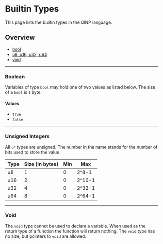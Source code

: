 # Builtin Types

This page lists the builtin types in the QINP language.

## Overview
 - [bool](#boolean)
 - [u8, u16, u32, u64](#unsigned-integers)
 - [void](#void)

---

### Boolean

Variables of type `bool` may hold one of two values as listed below.
The size of a `bool` is `1` byte.

#### Values
 - `true`
 - `false`

---

### Unsigned Integers
All `u*` types are unsigned. The number in the name stands for the number of bits used to store the value.

Type | Size (in bytes) | Min | Max
---- | --------------- | --- | ------
u8   | 1               | 0   | 2^8-1
u16  | 2               | 0   | 2^16-1
u32  | 4               | 0   | 2^32-1
u64  | 8               | 0   | 2^64-1

---

### Void
The `void` type cannot be used to declare a variable.
When used as the return type of a function the function will return nothing.
The `void` type has no size, but pointers to `void` are allowed.
